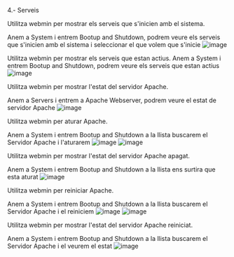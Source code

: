 4.- Serveis

Utilitza webmin per mostrar els serveis que s'inicien amb el sistema.

Anem a System i entrem Bootup and Shutdown, podrem veure els serveis que s'inicien amb el sistema i seleccionar el que volem que s'inicie 
![image](https://github.com/user-attachments/assets/3c7af959-582a-4719-a31b-99aa1e8da1f8)

Utilitza webmin per mostrar els serveis que estan actius.
Anem a System i entrem Bootup and Shutdown, podrem veure els serveis que estan actius 
![image](https://github.com/user-attachments/assets/3c7af959-582a-4719-a31b-99aa1e8da1f8)

Utilitza webmin per mostrar l'estat del servidor Apache.

Anem a Servers i entrem a Apache Webserver, podrem veure el estat de servidor Apache 
![image](https://github.com/user-attachments/assets/7e25febf-7bbb-4a6b-8423-9478efc6f4e3)

Utilitza webmin per aturar Apache.

Anem a System i entrem Bootup and Shutdown a la llista buscarem el Servidor Apache i l'aturarem
![image](https://github.com/user-attachments/assets/04075f95-1a59-417c-ac37-3f55c7ff88db)
![image](https://github.com/user-attachments/assets/23efde8c-6427-4e96-a3d4-3c19e2cae2c5)


Utilitza webmin per mostrar l'estat del servidor Apache apagat.

Anem a System i entrem Bootup and Shutdown a la llista ens surtira que esta aturat
![image](https://github.com/user-attachments/assets/bc2ada35-95bb-43f7-b40f-e9c8d8f1436b)


Utilitza webmin per reiniciar Apache.

Anem a System i entrem Bootup and Shutdown a la llista buscarem el Servidor Apache i el reiniciem
![image](https://github.com/user-attachments/assets/5b6c06b7-7b3d-4d03-b9fc-2f6b86959982)
![image](https://github.com/user-attachments/assets/32cdf295-e2b0-4876-993d-a9ecf19c0f9c)


Utilitza webmin per mostrar l'estat del servidor Apache reiniciat.

Anem a System i entrem Bootup and Shutdown a la llista buscarem el Servidor Apache i el veurem el estat
![image](https://github.com/user-attachments/assets/2247f41a-3c10-462c-a238-fa7ee38dba18)

